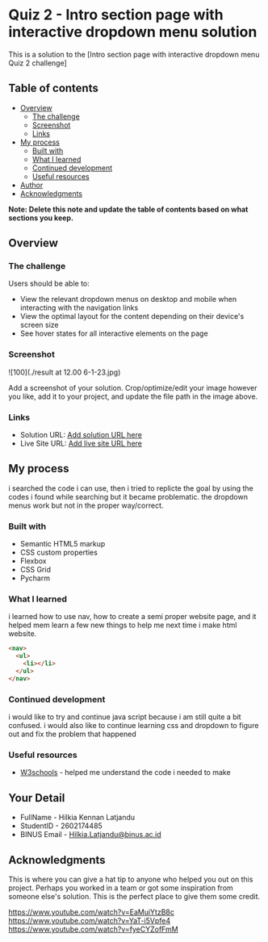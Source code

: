 # Quiz 2 - Intro section page with interactive dropdown menu solution

This is a solution to the [Intro section page with interactive dropdown menu Quiz 2 challenge]

## Table of contents

- [Overview](#overview)
  - [The challenge](#the-challenge)
  - [Screenshot](#screenshot)
  - [Links](#links)
- [My process](#my-process)
  - [Built with](#built-with)
  - [What I learned](#what-i-learned)
  - [Continued development](#continued-development)
  - [Useful resources](#useful-resources)
- [Author](#author)
- [Acknowledgments](#acknowledgments)

**Note: Delete this note and update the table of contents based on what sections you keep.**

## Overview

### The challenge

Users should be able to:

- View the relevant dropdown menus on desktop and mobile when interacting with the navigation links
- View the optimal layout for the content depending on their device's screen size
- See hover states for all interactive elements on the page

### Screenshot

![100](./result at 12.00 6-1-23.jpg)

Add a screenshot of your solution. Crop/optimize/edit your image however you like, add it to your project, and update the file path in the image above.

### Links

- Solution URL: [Add solution URL here](https://github.com/F3Nwuff/HCI-Week-12)
- Live Site URL: [Add live site URL here](https://your-live-site-url.com)

## My process

i searched the code i can use, then i tried to replicte the goal by using the codes i found while searching but it became problematic. the dropdown menus work but not in the proper way/correct.

### Built with

- Semantic HTML5 markup
- CSS custom properties
- Flexbox
- CSS Grid
- Pycharm

### What I learned

i learned how to use nav, how to create a semi proper website page, and it helped mem learn a few new things to help me next time i make html website.
```html
<nav>
  <ul>
    <li></li>
  </ul>
</nav>
```
### Continued development

i would like to try and continue java script because i am still quite a bit confused.
i would also like to continue learning css and dropdown to figure out and fix the problem that happened
### Useful resources

- [W3schools](https://www.w3schools.com/tags/tag_section.asp) - helped me understand the code i needed to make

## Your Detail 

- FullName - Hilkia Kennan Latjandu
- StudentID - 2602174485
- BINUS Email - Hilkia.Latjandu@binus.ac.id

## Acknowledgments

This is where you can give a hat tip to anyone who helped you out on this project. Perhaps you worked in a team or got some inspiration from someone else's solution. This is the perfect place to give them some credit.

https://www.youtube.com/watch?v=EaMuiYtzB8c
https://www.youtube.com/watch?v=YaT-i5Vpfe4
https://www.youtube.com/watch?v=fyeCYZofFmM
